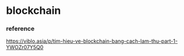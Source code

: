# blockchain


### reference
https://viblo.asia/p/tim-hieu-ve-blockchain-bang-cach-lam-thu-part-1-YWOZr07Y5Q0
